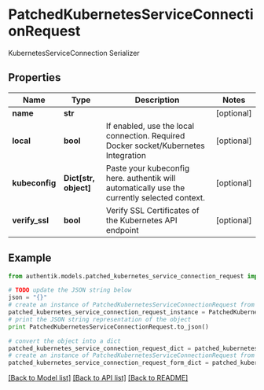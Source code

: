 # PatchedKubernetesServiceConnectionRequest

KubernetesServiceConnection Serializer

## Properties
Name | Type | Description | Notes
------------ | ------------- | ------------- | -------------
**name** | **str** |  | [optional] 
**local** | **bool** | If enabled, use the local connection. Required Docker socket/Kubernetes Integration | [optional] 
**kubeconfig** | **Dict[str, object]** | Paste your kubeconfig here. authentik will automatically use the currently selected context. | [optional] 
**verify_ssl** | **bool** | Verify SSL Certificates of the Kubernetes API endpoint | [optional] 

## Example

```python
from authentik.models.patched_kubernetes_service_connection_request import PatchedKubernetesServiceConnectionRequest

# TODO update the JSON string below
json = "{}"
# create an instance of PatchedKubernetesServiceConnectionRequest from a JSON string
patched_kubernetes_service_connection_request_instance = PatchedKubernetesServiceConnectionRequest.from_json(json)
# print the JSON string representation of the object
print PatchedKubernetesServiceConnectionRequest.to_json()

# convert the object into a dict
patched_kubernetes_service_connection_request_dict = patched_kubernetes_service_connection_request_instance.to_dict()
# create an instance of PatchedKubernetesServiceConnectionRequest from a dict
patched_kubernetes_service_connection_request_form_dict = patched_kubernetes_service_connection_request.from_dict(patched_kubernetes_service_connection_request_dict)
```
[[Back to Model list]](../README.md#documentation-for-models) [[Back to API list]](../README.md#documentation-for-api-endpoints) [[Back to README]](../README.md)


